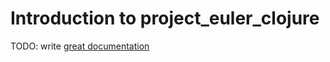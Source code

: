 # Introduction to project_euler_clojure

TODO: write [great documentation](http://jacobian.org/writing/what-to-write/)

